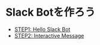 # Slack Botを作ろう

* [STEP1: Hello Slack Bot](./solution/step1)
* [STEP2: Interactive Message](./solution/step2)
